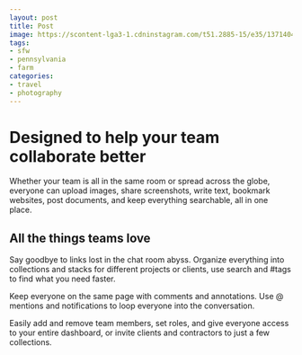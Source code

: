 ```yaml
---
layout: post
title: Post
image: https://scontent-lga3-1.cdninstagram.com/t51.2885-15/e35/13714043_1631800873797138_1788267094_n.jpg
tags:
- sfw
- pennsylvania
- farm
categories:
- travel
- photography
---
```


# **Designed to help your team collaborate better**

Whether your team is all in the same room or spread across the globe, everyone can upload images, share screenshots, write text, bookmark websites, post documents, and keep everything searchable, all in one place.

## All the things teams love

Say goodbye to links lost in the chat room abyss. Organize everything into collections and stacks for different projects or clients, use search and #tags to find what you need faster.

Keep everyone on the same page with comments and annotations. Use @ mentions and notifications to loop everyone into the conversation.

Easily add and remove team members, set roles, and give everyone access to your entire dashboard, or invite clients and contractors to just a few collections.